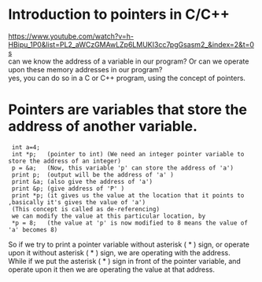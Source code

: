 # Introduction to pointers in C/C++  
https://www.youtube.com/watch?v=h-HBipu_1P0&list=PL2_aWCzGMAwLZp6LMUKI3cc7pgGsasm2_&index=2&t=0s  
can we know the address of a variable in our program? Or can we operate upon these memory addresses in our program?    
yes, you can do so in a C or C++ program, using the concept of pointers.       
# Pointers are variables that store the address of another variable.   
     int a=4;  
     int *p;   (pointer to int) (We need an integer pointer variable to store the address of an integer)    
     p = &a;   (Now, this variable 'p' can store the address of 'a') 
     print p;  (output will be the address of 'a' )  
     print &a; (also give the address of 'a')  
     print &p; (give address of 'P' )  
     print *p; (it gives us the value at the location that it points to ,basically it's gives the value of 'a')  
     (This concept is called as de-referencing)  
     we can modify the value at this particular location, by   
     *p = 8;   (the value at 'p' is now modified to 8 means the value of 'a' becomes 8)     
       
So if we try to print a pointer variable without asterisk ( * ) sign, or operate upon it without asterisk ( * ) sign, we are operating with the address.  
While if we put the asterisk ( * ) sign in front of the pointer variable, and operate upon it then we are operating the value at that address.   

     
     
     
     

